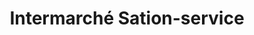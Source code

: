 ---
title: "Intermarché Sation-service"
url: /vert-le-petit/intermarche-sation-service/
shop: gaz
---